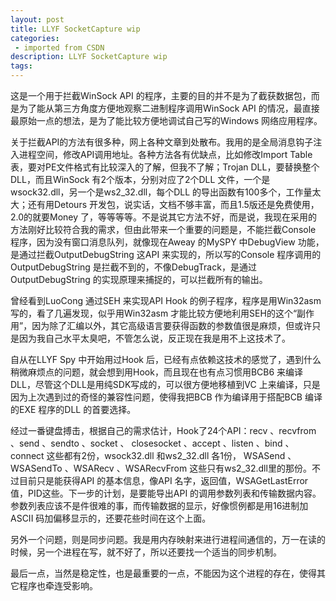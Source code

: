 ```yaml
---
layout: post
title: LLYF SocketCapture wip
categories: 
 - imported from CSDN
description: LLYF SocketCapture wip
tags: 
---
```


这是一个用于拦截WinSock API 的程序，主要的目的并不是为了截获数据包，而是为了能从第三方角度方便地观察二进制程序调用WinSock API 的情况，最直接最原始一点的想法，是为了能比较方便地调试自己写的Windows 网络应用程序。

关于拦截API的方法有很多种，网上各种文章到处散布。我用的是全局消息钩子注入进程空间，修改API调用地址。各种方法各有优缺点，比如修改Import Table 表，要对PE文件格式有比较深入的了解，但我不了解；Trojan DLL，要替换整个DLL，而且WinSock 有2个版本，分别对应了2个DLL 文件，一个是wsock32.dll，另一个是ws2\_32.dll，每个DLL 的导出函数有100多个，工作量太大；还有用Detours 开发包，说实话，文档不够丰富，而且1.5版还是免费使用，2.0的就要Money 了，等等等等。不是说其它方法不好，而是说，我现在采用的方法刚好比较符合我的需求，但由此带来一个重要的问题是，不能拦截Console 程序，因为没有窗口消息队列，就像现在Aweay 的MySPY 中DebugView 功能，是通过拦截OutputDebugString 这API 来实现的，所以写的Console 程序调用的OutputDebugString 是拦截不到的，不像DebugTrack，是通过OutputDebugString 的实现原理来捕捉的，可以拦截所有的输出。

曾经看到LuoCong 通过SEH 来实现API Hook 的例子程序，程序是用Win32asm 写的，看了几遍发现，似乎用Win32asm 才能比较方便地利用SEH的这个“副作用”，因为除了汇编以外，其它高级语言要获得函数的参数值很是麻烦，但或许只是因为我自己水平太臭吧，不管怎么说，反正现在我是用不上这技术了。

自从在LLYF Spy 中开始用过Hook 后，已经有点依赖这技术的感觉了，遇到什么稍微麻烦点的问题，就会想到用Hook，而且现在也有点习惯用BCB6 来编译DLL，尽管这个DLL是用纯SDK写成的，可以很方便地移植到VC 上来编译，只是因为上次遇到过的奇怪的兼容性问题，使得我把BCB 作为编译用于搭配BCB 编译的EXE 程序的DLL 的首要选择。

经过一番键盘搏击，根据自己的需求估计，Hook了24个API：recv 、recvfrom 、send 、sendto 、socket 、 closesocket 、accept 、listen 、bind 、connect 这些都有2份，wsock32.dll 和ws2\_32.dll 各1份， WSASend 、WSASendTo 、WSARecv 、WSARecvFrom 这些只有ws2\_32.dll里的那份。不过目前只是能获得API 的基本信息，像API 名字，返回值，WSAGetLastError值，PID这些。下一步的计划，是要能导出API 的调用参数列表和传输数据内容。参数列表应该不是件很难的事，而传输数据的显示，好像惯例都是用16进制加ASCII 码加偏移显示的，还要花些时间在这个上面。

另外一个问题，则是同步问题。我是用内存映射来进行进程间通信的，万一在读的时候，另一个进程在写，就不好了，所以还要找一个适当的同步机制。

最后一点，当然是稳定性，也是最重要的一点，不能因为这个进程的存在，使得其它程序也牵连受影响。
